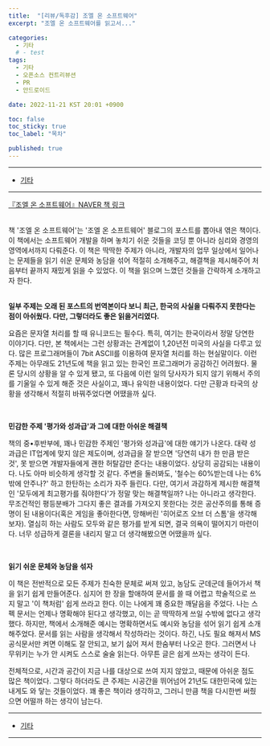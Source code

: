 ```yaml
---
title:  "[리뷰/독후감] 조엘 온 소프트웨어"
excerpt: "조엘 온 소프트웨어를 읽고서..."

categories:
  - 기타
  # - test
tags:
  - 기타
  - 오픈소스 컨트리뷰션
  - PR
  - 안드로이드

date: 2022-11-21 KST 20:01 +0900

toc: false
toc_sticky: true
toc_label: "목차"

published: true
---
```


- - -

 - [기타](/etc)

- - -

[『조엘 온 소프트웨어』NAVER 책 링크](https://book.naver.com/bookdb/book_detail.nhn?bid=1528741)

<br>
책 '조엘 온 소프트웨어'는 '조엘 온 소프트웨어' 블로그의 포스트를 뽑아내 엮은 책이다. 이 책에서는 소프트웨어 개발을 하며 놓치기 쉬운 것들을 코딩 뿐 아니라 심리와 경영의 영역에서까지 다뤄준다.
이 책은 딱딱한 주제가 아니라, 개발자의 업무 일상에서 일어나는 문제들을 읽기 쉬운 문체와 농담을 섞어 적절히 소개해주고, 해결책을 제시해주어 처음부터 끝까지 재밌게 읽을 수 있었다.
이 책을 읽으며 느꼈던 것들을 간략하게 소개하고자 한다.

<br>
<br>

**일부 주제는 오래 된 포스트의 번역본이다 보니 최근, 한국의 사실을 다뤄주지 못한다는 점이 아쉬웠다. 다만, 그렇더라도 좋은 읽을거리였다.**<br>

요즘은 문자열 처리를 할 때 유니코드는 필수다. 특히, 여기는 한국이라서 정말 당연한 이야기다. 다만, 본 책에서는 그런 상황과는 관계없이 1,20년전 미국의 사실을 다루고 있다. 많은 프로그래머들이 7bit ASCII를 이용하여 문자열 처리를 하는 현실말이다. 이런 주제는 아무래도 21년도에 책을 읽고 있는 한국인 프로그래머가 공감하긴 어려웠다.
물론 당시의 상황을 알 수 있게 됐고, 또 다음에 이런 일의 당사자가 되지 않기 위해서 주의를 기울일 수 있게 해준 것은 사실이고, 꽤나 유익한 내용이었다. 다만 근황과 타국의 상황을 생각해서 적절히 바꿔주었다면 어땠을까 싶다.

<br>

**민감한 주제 '평가와 성과급'과 그에 대한 아쉬운 해결책**

책의 중•후반부에, 꽤나 민감한 주제인 '평가와 성과급'에 대한 얘기가 나온다. 대략 성과급은 IT업계에 맞지 않은 제도이며, 성과급을 잘 받으면 '당연히 내가 한 만큼 받은 것', 못 받으면 개발자들에게 괜한 허탈감만 준다는 내용이었다. 상당히 공감되는 내용이다. 나도 아마 비슷하게 생각할 것 같다. 주변을 둘러봐도, '철수는 60%받는데 나는 6%밖에 안주나?' 하고 한탄하는 소리가 자주 들린다.
다만, 여기서 과감하게 제시한 해결책인 '모두에게 최고평가를 줘야한다'가 정말 맞는 해결책일까? 나는 아니라고 생각한다. 무조건적인 평등분배가 그다지 좋은 결과를 가져오지 못한다는 것은 공산주의를 통해 증명이 된 내용이다(혹은 게임을 좋아한다면, 망해버린 '히어로즈 오브 더 스톰'을 생각해보자). 열심히 하는 사람도 모두와 같은 평가를 받게 되면, 결국 의욕이 떨어지기 마련이다. 너무 성급하게 결론을 내리지 말고 더 생각해봤으면 어땠을까 싶다.

<br>

**읽기 쉬운 문체와 농담을 섞자**

이 책은 전반적으로 모든 주제가 친숙한 문체로 써져 있고, 농담도 군데군데 들어가서 책을 읽기 쉽게 만들어준다. 심지어 한 장을 할애하여 문서를 쓸 때 어렵고 학술적으로 쓰지 말고 '이 책처럼' 쉽게 쓰라고 한다. 이는 나에게 꽤 중요한 깨달음을 주었다. 나는 스펙 문서는 언제나 명확해야 된다고 생각했고, 이는 곧 딱딱하게 쓰일 수밖에 없다고 생각했다.
하지만, 책에서 소개해준 예시는 명확하면서도 예시와 농담을 섞어 읽기 쉽게 소개해주었다. 문서를 읽는 사람을 생각해서 작성하라는 것이다.
하긴, 나도 필요 해져서 MS 공식문서만 켜면 이해도 잘 안되고, 보기 싫어 져서 한숨부터 나오곤 한다. 그러면서 나무위키는 누가 안 시켜도 스스로 술술 읽는다. 아무튼 글은 쉽게 쓰자는 생각이 든다.

전체적으로, 시간과 공간이 지금 나를 대상으로 쓰여 지지 않았고, 때문에 아쉬운 점도 많은 책이었다. 그렇다 하더라도 큰 주제는 시공간을 뛰어넘어 21년도 대한민국에 있는 내게도 와 닿는 것들이었다. 꽤 좋은 책이라 생각하고, 그러니 만큼 책을 다시한번 써줬으면 어떨까 하는 생각이 남는다.

- - -

 - [기타](/etc)

- - -